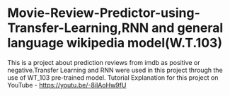 # Movie-Review-Predictor-using-Transfer-Learning,RNN and general language wikipedia model(W.T.103)


This is a project about prediction reviews from imdb as positive or negative.Transfer Learning and RNN were used in this project through the use of WT_103 pre-trained model.
Tutorial Explanation for this project on YouTube - https://youtu.be/-8iIAoHw9fU
